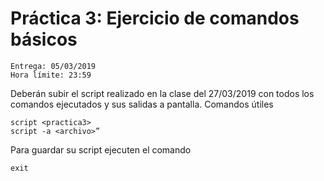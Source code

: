 # Práctica 3: Ejercicio de comandos básicos
````
Entrega: 05/03/2019
Hora límite: 23:59
````
Deberán subir el script realizado en la clase del 27/03/2019 con todos los comandos ejecutados y sus salidas a pantalla.
Comandos útiles
```
script <practica3>
script -a <archivo>” 
```
Para guardar su script ejecuten el comando 
```
exit
```